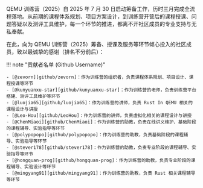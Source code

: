 QEMU 训练营（2025）自 2025 年 7 月 30 日启动筹备工作，历时三月完成全流程落地。从前期的课程体系规划、项目方案设计，到训练营开营后的课程授课、问题答疑以及测评工具维护，每一个环节的推进，都离不开社区成员的专业支持与无私奉献。

在此，向为 QEMU 训练营（2025）筹备、授课及服务等环节倾心投入的社区成员，致以最诚挚的感谢（排名不分前后）：

!!! note "贡献者名单 (Github Username)"

    - [@zevorn][github/zevorn]：作为训练营的组织者，负责课程体系规划、项目设计、课程授课等环节
    - [@kunyuanxu-star][github/kunyuanxu-star]：作为训练营的老师，负责训练营平台搭建、测评工具维护等环节
    - [@luojia65][github/luojia65]：作为训练营的讲师，负责 Rust In QEMU 相关的课程设计与讲授
    - [@Leo-Hou][github/LeoHou]：作为训练营的讲师，负责虚拟化相关的课程设计与讲授
    - [@ChenMiaoi][github/ChenMiaoi]：作为训练营的助教，负责在线讲义维护、基础阶段的课程辅导、实验指导等环节
    - [@polypopopo][github/polypopopo]：作为训练营的助教，负责基础阶段的课程辅导、实验指导等环节
    - [@stever178][github/stever178]：作为训练营的助教，负责专业阶段的课程辅导、实验指导等环节
    - [@hongquan-prog][github/hongquan-prog]：作为训练营的助教，负责专业阶段的课程辅导、实验设计等环节
    - [@mingyang91][github/mingyang91]：作为训练营的助教，负责 Rust 相关课程辅导等环节


[github/zevorn]: https://github.com/zevorn
[github/kunyuanxu-star]: https://github.com/kunyuanxu-star
[github/luojia65]: https://github.com/luojia65
[github/LEO-Hou]:https://github.com/LeoHou
[github/stever178]: https://github.com/stever178
[github/ChenMiaoi]: https://github.com/ChenMiaoi
[github/polypopopo]: https://github.com/polypopopo
[github/hongquan-prog]: https://github.com/hongquan-prog
[github/mingyang91]: https://github.com/mingyang91

